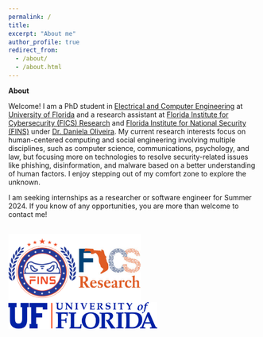 ```yaml
---
permalink: /
title: 
excerpt: "About me"
author_profile: true
redirect_from: 
  - /about/
  - /about.html
---
```


**About**

Welcome! I am a PhD student in [Electrical and Computer Engineering](https://www.ece.ufl.edu/) at [University of Florida](https://www.ufl.edu/) and a research assistant at [Florida Institute for Cybersecurity (FICS) Research](https://fics.institute.ufl.edu/) and [Florida Institute for National Security (FINS)](https://fins.institute.ufl.edu/) under [Dr. Daniela Oliveira](https://danielaseabraoliveira.com/). My current research interests focus on human-centered computing and social engineering involving multiple disciplines, such as computer science, communications, psychology, and law, but focusing more on technologies to resolve security-related issues like phishing, disinformation, and malware based on a better understanding of human factors. I enjoy stepping out of my comfort zone to explore the unknown. 

I am seeking internships as a researcher or software engineer for Summer 2024. If you know of any opportunities, you are more than welcome to contact me!


<br>

<div style="display: flex; flex-direction: row;">
  <img src="/files/fins.png" alt="FINS Logo" style="width: 28%;"> 
  <img src="/files/fics.jpg" alt="FICS Logo" style="width: 25%;">
</div>

<img src="/files/Horizontal_Logo-RGB_Raster-BLUE_ORANGE.png" alt="UF Logo" width="300">
